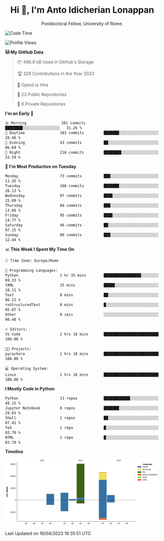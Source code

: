 
<h1 align="center">Hi 👋, I'm Anto Idicherian Lonappan</h1>
<p align="center">Postdoctoral Fellow, University of Rome. </p>


<!--START_SECTION:waka-->
![Code Time](http://img.shields.io/badge/Code%20Time-246%20hrs%209%20mins-blue)

![Profile Views](http://img.shields.io/badge/Profile%20Views-0-blue)

**🐱 My GitHub Data** 

> 📦 486.9 kB Used in GitHub's Storage 
 > 
> 🏆 329 Contributions in the Year 2023
 > 
> 💼 Opted to Hire
 > 
> 📜 23 Public Repositories 
 > 
> 🔑 6 Private Repositories 
 > 
**I'm an Early 🐤** 

```text
🌞 Morning                201 commits         ████████░░░░░░░░░░░░░░░░░   31.26 % 
🌆 Daytime                183 commits         ███████░░░░░░░░░░░░░░░░░░   28.46 % 
🌃 Evening                43 commits          ██░░░░░░░░░░░░░░░░░░░░░░░   06.69 % 
🌙 Night                  216 commits         ████████░░░░░░░░░░░░░░░░░   33.59 % 
```
📅 **I'm Most Productive on Tuesday** 

```text
Monday                   73 commits          ███░░░░░░░░░░░░░░░░░░░░░░   11.35 % 
Tuesday                  168 commits         ███████░░░░░░░░░░░░░░░░░░   26.13 % 
Wednesday                97 commits          ████░░░░░░░░░░░░░░░░░░░░░   15.09 % 
Thursday                 84 commits          ███░░░░░░░░░░░░░░░░░░░░░░   13.06 % 
Friday                   95 commits          ████░░░░░░░░░░░░░░░░░░░░░   14.77 % 
Saturday                 46 commits          ██░░░░░░░░░░░░░░░░░░░░░░░   07.15 % 
Sunday                   80 commits          ███░░░░░░░░░░░░░░░░░░░░░░   12.44 % 
```


📊 **This Week I Spent My Time On** 

```text
🕑︎ Time Zone: Europe/Rome

💬 Programming Languages: 
Python                   1 hr 35 mins        █████████████████░░░░░░░░   69.33 % 
YAML                     25 mins             █████░░░░░░░░░░░░░░░░░░░░   18.11 % 
Text                     8 mins              ██░░░░░░░░░░░░░░░░░░░░░░░   06.22 % 
reStructuredText         8 mins              █░░░░░░░░░░░░░░░░░░░░░░░░   05.87 % 
Other                    0 secs              ░░░░░░░░░░░░░░░░░░░░░░░░░   00.48 % 

🔥 Editors: 
VS Code                  2 hrs 18 mins       █████████████████████████   100.00 % 

🐱‍💻 Projects: 
pycachera                2 hrs 18 mins       █████████████████████████   100.00 % 

💻 Operating System: 
Linux                    2 hrs 18 mins       █████████████████████████   100.00 % 
```

**I Mostly Code in Python** 

```text
Python                   13 repos            ████████████░░░░░░░░░░░░░   48.15 % 
Jupyter Notebook         8 repos             ███████░░░░░░░░░░░░░░░░░░   29.63 % 
Shell                    2 repos             ██░░░░░░░░░░░░░░░░░░░░░░░   07.41 % 
TeX                      1 repo              █░░░░░░░░░░░░░░░░░░░░░░░░   03.70 % 
HTML                     1 repo              █░░░░░░░░░░░░░░░░░░░░░░░░   03.70 % 
```



**Timeline**

![Lines of Code chart](https://raw.githubusercontent.com/antolonappan/antolonappan/main/assets/bar_graph.png)


 Last Updated on 16/04/2023 18:35:51 UTC
<!--END_SECTION:waka-->
